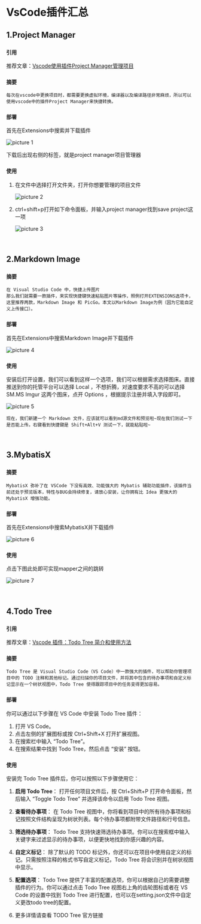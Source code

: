 # VsCode插件汇总

## 1.Project Manager

### `引用`

推荐文章：[Vscode使用插件Project Manager管理项目](https://blog.csdn.net/weixin_39493668/article/details/127071322)

### `摘要`

```
每次在vscode中更换项目时，都需要更换虚拟环境，编译器以及编译路径非常麻烦，所以可以使用vscode中的插件Project Manager来快捷转换。
```

### `部署`

首先在Extensions中搜索并下载插件

![picture 1](../images/7cf4288544437beb10b3a3ce85222d27627ee9bcab6bd2b8b1ac296f34f20485.png)  

下载后出现右侧的标签，就是project manager项目管理器

### `使用`

1. 在文件中选择打开文件夹，打开你想要管理的项目文件

    ![picture 2](../images/db3d469462bec1e2ec57be1f48923f371bb78412d28bfc752a190a40ea4f7737.png)  

2. ctrl+shift+p打开如下命令面板，并输入project manager找到save project这一项
   
    ![picture 3](../images/939ffa13c35cc8aee9dda8850c7e91fad6e0cb19e9407371d2c2a585d7c5439d.png) 

<br> 

## 2.Markdown Image

### `摘要`

```
在 Visual Studio Code 中，快捷上传图片
那么我们就需要一款插件，来实现快捷键快速粘贴图片等操作，照例打开EXTENSIONS选项卡，这里推荐两款，Markdown Image 和 PicGo。本文以Markdown Image为例（因为它能自定义上传接口）。
```

### `部署`

首先在Extensions中搜索Markdown Image并下载插件

![picture 4](../images/66c737ba25dd7c1f2baaae987ae7c2a8dda2ec1f667bd9de2ac5e10db7526fa0.png) 

### `使用`

安装后打开设置，我们可以看到这样一个选项，我们可以根据需求选择图床。直接推送到你的托管平台可以选择 Local ，不想折腾，对速度要求不高的可以选择 SM.MS Imgur 这两个图床，点开 Options ，根据提示注册并填入字段即可。

![picture 5](../images/31d9b8ca6ed6b5c148a17df82ab06722dd134dcb8a833f84ac81d89695b9588e.png)  

```
现在，我们新建一个 Markdown 文件，应该就可以看到md源文件和预览啦~现在我们测试一下是否能上传。右键看到快捷键是 Shift+Alt+V 测试一下，就能粘贴啦~
```

<br>

## 3.MybatisX

### `摘要`

```
MybatisX 弥补了在 VSCode 下没有高效、功能强大的 Mybatis 辅助功能插件，该插件当前还处于预览版本，特性与BUG会持续修复，请放心安装，让你拥有比 Idea 更强大的 MybatisX 增强功能。
```

### `部署`

首先在Extensions中搜索MybatisX并下载插件

![picture 6](../images/7f82d85a629c3aed6198c43a9b3fdd08e1956636fc000276959b4cc5c1ae06a9.png)  


### `使用`

点击下图此处即可实现mapper之间的跳转

![picture 7](../images/5c206f3e6f5b48808e973f74c84d58adb846614de9e2496585d01a4538505ab1.png)  

<br>

## 4.Todo Tree

### `引用`

推荐文章：[Vscode 插件：Todo Tree 简介和使用方法](https://blog.csdn.net/weixin_52739099/article/details/136619442)

### `摘要`

```
Todo Tree 是 Visual Studio Code（VS Code）中一款强大的插件，可以帮助你管理项目中的 TODO 注释和其他标记。通过扫描你的项目文件，并将其中包含的待办事项和自定义标记显示在一个树状视图中，Todo Tree 使得跟踪项目中的任务变得更加容易。
```

### `部署`

你可以通过以下步骤在 VS Code 中安装 Todo Tree 插件：
1. 打开 VS Code。
2. 点击左侧的扩展图标或按 Ctrl+Shift+X 打开扩展视图。
3. 在搜索栏中输入 “Todo Tree”。
4. 在搜索结果中找到 Todo Tree，然后点击 “安装” 按钮。

### `使用`

安装完 Todo Tree 插件后，你可以按照以下步骤使用它：

1. **启用 Todo Tree**： 打开任何项目文件后，按 Ctrl+Shift+P 打开命令面板，然后输入 “Toggle Todo Tree” 并选择该命令以启用 Todo Tree 视图。

2. **查看待办事项**： 在 Todo Tree 视图中，你将看到项目中的所有待办事项和标记按照文件结构呈现为树状列表。每个待办事项都附带文件路径和行号信息。

3. **筛选待办事项**： Todo Tree 支持快速筛选待办事项。你可以在搜索框中输入关键字来过滤显示的待办事项，以便更快地找到你感兴趣的内容。

4. **自定义标记**： 除了默认的 TODO 标记外，你还可以在项目中使用自定义的标记。只需按照注释的格式书写自定义标记，Todo Tree 将会识别并在树状视图中显示。

5. **配置选项**： Todo Tree 提供了丰富的配置选项，你可以根据自己的需要调整插件的行为。你可以通过点击 Todo Tree 视图右上角的齿轮图标或者在 VS Code 的设置中找到 Todo Tree 进行配置，也可以在setting.json文件中自定义更改todo tree的配置。

6. 更多详情请查看 TODO Tree 官方链接
